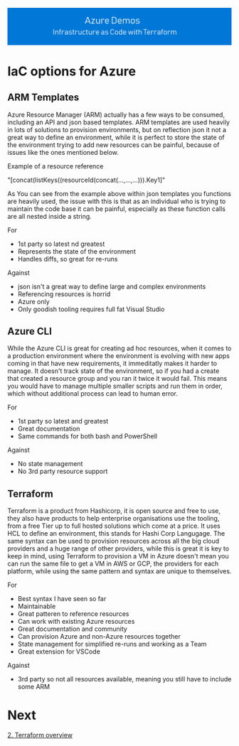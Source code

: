 [![infra as code with Terraform](/docs/images/banner.png)](../README.md)

# IaC options for Azure

## ARM Templates

Azure Resource Manager (ARM) actually has a few ways to be consumed, including an API and json based templates. ARM templates are used heavily in lots of solutions to provision environments, but on reflection json it not a great way to define an environment, while it is perfect to store the state of the environment trying to add new resources can be painful, because of issues like the ones mentioned below. 

Example of a resource reference

"[concat(listKeys((resourceId(concat(...,...,...))).Key1]"

As You can see from the example above within json templates you functions are heavily used, the issue with this is that as an individual who is trying to maintain the code base it can be painful, especially as these function calls are all nested inside a string.

For

- 1st party so latest nd greatest
- Represents the state of the environment
- Handles diffs, so great for re-runs

Against

- json isn't a great way to define large and complex environments
- Referencing resources is horrid
- Azure only
- Only goodish tooling requires full fat Visual Studio

## Azure CLI

While the Azure CLI is great for creating ad hoc resources, when it comes to a production environment where the environment is evolving with new apps coming in that have new requirements, it immeditatly makes it harder to manage. It doesn't track state of the environment, so if you had a create that created a resource group and you ran it twice it would fail. This means you would have to manage multiple smaller scripts and run them in order, which without additional process can lead to human error.

For

- 1st party so latest and greatest
- Great documentation
- Same commands for both bash and PowerShell

Against

- No state management
- No 3rd party resource support

## Terraform

Terraform is a product from Hashicorp, it is open source and free to use, they also have products to help enterprise organisations use the tooling, from a free Tier up to full hosted solutions which come at a price. It uses HCL to define an environment, this stands for Hashi Corp Langugage. The same syntax can be used to provision resources across all the big cloud providers and a huge range of other providers, while this is great it is key to keep in mind, using Terraform to provision a VM in Azure doesn't mean you can run the same file to get a VM in AWS or GCP, the providers for each platform, while using the same pattern and syntax are unique to themselves.

For

- Best syntax I have seen so far
- Maintainable
- Great patteren to reference resources
- Can work with existing Azure resources
- Great documentation and community
- Can provision Azure and non-Azure resources together
- State management for simplified re-runs and working as a Team
- Great extension for VSCode

Against

- 3rd party so not all resources available, meaning you still have to include some ARM

# Next

[2. Terraform overview](/docs/2.terraform-summary.md)